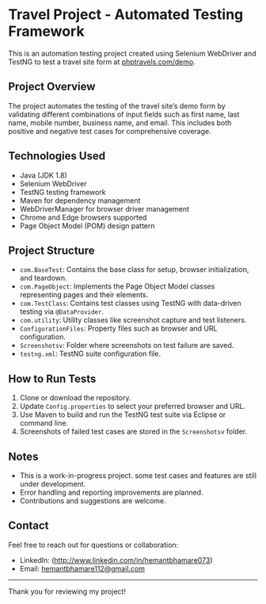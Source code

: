 # Travel Project - Automated Testing Framework

This is an automation testing project created using Selenium WebDriver and TestNG to test a travel site form at [phptravels.com/demo](https://phptravels.com/demo/).

## Project Overview
The project automates the testing of the travel site’s demo form by validating different combinations of input fields such as first name, last name, mobile number, business name, and email.
This includes both positive and negative test cases for comprehensive coverage.

## Technologies Used
- Java (JDK 1.8)
- Selenium WebDriver
- TestNG testing framework
- Maven for dependency management
- WebDriverManager for browser driver management
- Chrome and Edge browsers supported
- Page Object Model (POM) design pattern

## Project Structure
- `com.BaseTest`: Contains the base class for setup, browser initialization, and teardown.
- `com.PageObject`: Implements the Page Object Model classes representing pages and their elements.
- `com.TestClass`: Contains test classes using TestNG with data-driven testing via `@DataProvider`.
- `com.utility`: Utility classes like screenshot capture and test listeners.
- `ConfigurationFiles`: Property files such as browser and URL configuration.
- `Screenshotsv`: Folder where screenshots on test failure are saved.
- `testng.xml`: TestNG suite configuration file.

## How to Run Tests
1. Clone or download the repository.
2. Update `Config.properties` to select your preferred browser and URL.
3. Use Maven to build and run the TestNG test suite via Eclipse or command line.
4. Screenshots of failed test cases are stored in the `Screenshotsv` folder.

## Notes
- This is a work-in-progress project. some test cases and features are still under development.
- Error handling and reporting improvements are planned.
- Contributions and suggestions are welcome.

## Contact
Feel free to reach out for questions or collaboration:  
- LinkedIn: (http://www.linkedin.com/in/hemantbhamare073)  
- Email: hemantbhamare112@gmail.com

---

Thank you for reviewing my project!
